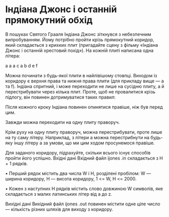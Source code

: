 # Iндiана Джонс i останнiй прямокутний обхiд
В пошуках Святого Грааля Iндiана Джонс зiткнувся з небезпечним випробуванням. Йому потрiбно пройти крiзь прямокутний коридор, який складається з крихких плит (пригадайте сцену з фiльму «Iндiана Джонс i останнiй хрестовий похiд»). На кожнiй плитi написана одна лiтера:

a a a c a b d e f

Можна починати з будь-якої плити в найлiвiшому стовпцi. Виходом iз коридору є верхня права та нижня права плити (для прикладу вище — a та f). Iндiана спритний, i може переходити не лише на сусiдню плиту, а й перестрибувати через кiлька плит. Проте, щоб не провалитися крiзь пiдлогу, вiн повинен дотримуватися таких правил:

Пiсля кожного кроку Iндiана повинен опинятися правiше, нiж був перед цим.

Завжди можна переходити на одну плиту праворуч.

Крiм руху на одну плиту праворуч, можна перестрибувати, проте лише на ту саму лiтеру. Наприклад, з лiтери a можна перестрибнути на будь-яку iншу лiтеру a за умови, що ми цим ходом просунемося правiше.

Для заданого коридору, пiдрахуйте, скiльки всього iснує способiв пройти його успiшно. Вхiднi данi Вхiдний файл ijones .in складається з H + 1 рядкiв.

• Перший рядок мiстить два числа W i H, роздiленi пробiлом: W — ширина коридору, H — висота коридору, 1 <= W, H <= 2000.

• Кожен з наступних H рядкiв мiстить слово довжиною W символiв, яке складається з малих латинських лiтер вiд a до z.

Вихiднi данi Вихiдний файл ijones .out повинен мiстити одне цiле число — кiлькiсть рiзних шляхiв для виходу з коридору.
